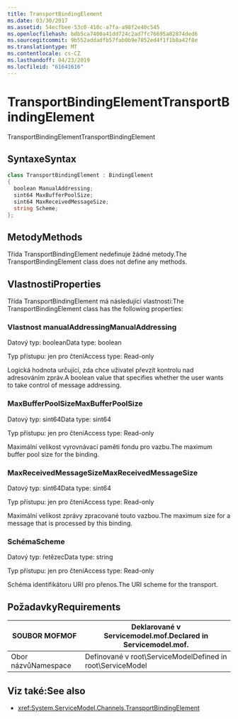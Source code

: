 ```yaml
---
title: TransportBindingElement
ms.date: 03/30/2017
ms.assetid: 54ecfbee-53c0-410c-a7fa-a98f2e40c545
ms.openlocfilehash: bdb5ca7400a41dd724c2ad7fc76695a82874ded6
ms.sourcegitcommit: 9b552addadfb57fab0b9e7852ed4f1f1b8a42f8e
ms.translationtype: MT
ms.contentlocale: cs-CZ
ms.lasthandoff: 04/23/2019
ms.locfileid: "61641616"
---
```

# <a name="transportbindingelement"></a><span data-ttu-id="e0f76-102">TransportBindingElement</span><span class="sxs-lookup"><span data-stu-id="e0f76-102">TransportBindingElement</span></span>
<span data-ttu-id="e0f76-103">TransportBindingElement</span><span class="sxs-lookup"><span data-stu-id="e0f76-103">TransportBindingElement</span></span>  
  
## <a name="syntax"></a><span data-ttu-id="e0f76-104">Syntaxe</span><span class="sxs-lookup"><span data-stu-id="e0f76-104">Syntax</span></span>  
  
```csharp
class TransportBindingElement : BindingElement  
{  
  boolean ManualAddressing;  
  sint64 MaxBufferPoolSize;  
  sint64 MaxReceivedMessageSize;  
  string Scheme;  
};  
```  
  
## <a name="methods"></a><span data-ttu-id="e0f76-105">Metody</span><span class="sxs-lookup"><span data-stu-id="e0f76-105">Methods</span></span>  
 <span data-ttu-id="e0f76-106">Třída TransportBindingElement nedefinuje žádné metody.</span><span class="sxs-lookup"><span data-stu-id="e0f76-106">The TransportBindingElement class does not define any methods.</span></span>  
  
## <a name="properties"></a><span data-ttu-id="e0f76-107">Vlastnosti</span><span class="sxs-lookup"><span data-stu-id="e0f76-107">Properties</span></span>  
 <span data-ttu-id="e0f76-108">Třída TransportBindingElement má následující vlastnosti:</span><span class="sxs-lookup"><span data-stu-id="e0f76-108">The TransportBindingElement class has the following properties:</span></span>  
  
### <a name="manualaddressing"></a><span data-ttu-id="e0f76-109">Vlastnost manualAddressing</span><span class="sxs-lookup"><span data-stu-id="e0f76-109">ManualAddressing</span></span>  
 <span data-ttu-id="e0f76-110">Datový typ: boolean</span><span class="sxs-lookup"><span data-stu-id="e0f76-110">Data type: boolean</span></span>  
  
 <span data-ttu-id="e0f76-111">Typ přístupu: jen pro čtení</span><span class="sxs-lookup"><span data-stu-id="e0f76-111">Access type: Read-only</span></span>  
  
 <span data-ttu-id="e0f76-112">Logická hodnota určující, zda chce uživatel převzít kontrolu nad adresováním zpráv.</span><span class="sxs-lookup"><span data-stu-id="e0f76-112">A boolean value that specifies whether the user wants to take control of message addressing.</span></span>  
  
### <a name="maxbufferpoolsize"></a><span data-ttu-id="e0f76-113">MaxBufferPoolSize</span><span class="sxs-lookup"><span data-stu-id="e0f76-113">MaxBufferPoolSize</span></span>  
 <span data-ttu-id="e0f76-114">Datový typ: sint64</span><span class="sxs-lookup"><span data-stu-id="e0f76-114">Data type: sint64</span></span>  
  
 <span data-ttu-id="e0f76-115">Typ přístupu: jen pro čtení</span><span class="sxs-lookup"><span data-stu-id="e0f76-115">Access type: Read-only</span></span>  
  
 <span data-ttu-id="e0f76-116">Maximální velikost vyrovnávací paměti fondu pro vazbu.</span><span class="sxs-lookup"><span data-stu-id="e0f76-116">The maximum buffer pool size for the binding.</span></span>  
  
### <a name="maxreceivedmessagesize"></a><span data-ttu-id="e0f76-117">MaxReceivedMessageSize</span><span class="sxs-lookup"><span data-stu-id="e0f76-117">MaxReceivedMessageSize</span></span>  
 <span data-ttu-id="e0f76-118">Datový typ: sint64</span><span class="sxs-lookup"><span data-stu-id="e0f76-118">Data type: sint64</span></span>  
  
 <span data-ttu-id="e0f76-119">Typ přístupu: jen pro čtení</span><span class="sxs-lookup"><span data-stu-id="e0f76-119">Access type: Read-only</span></span>  
  
 <span data-ttu-id="e0f76-120">Maximální velikost zprávy zpracované touto vazbou.</span><span class="sxs-lookup"><span data-stu-id="e0f76-120">The maximum size for a message that is processed by this binding.</span></span>  
  
### <a name="scheme"></a><span data-ttu-id="e0f76-121">Schéma</span><span class="sxs-lookup"><span data-stu-id="e0f76-121">Scheme</span></span>  
 <span data-ttu-id="e0f76-122">Datový typ: řetězec</span><span class="sxs-lookup"><span data-stu-id="e0f76-122">Data type: string</span></span>  
  
 <span data-ttu-id="e0f76-123">Typ přístupu: jen pro čtení</span><span class="sxs-lookup"><span data-stu-id="e0f76-123">Access type: Read-only</span></span>  
  
 <span data-ttu-id="e0f76-124">Schéma identifikátoru URI pro přenos.</span><span class="sxs-lookup"><span data-stu-id="e0f76-124">The URI scheme for the transport.</span></span>  
  
## <a name="requirements"></a><span data-ttu-id="e0f76-125">Požadavky</span><span class="sxs-lookup"><span data-stu-id="e0f76-125">Requirements</span></span>  
  
|<span data-ttu-id="e0f76-126">SOUBOR MOF</span><span class="sxs-lookup"><span data-stu-id="e0f76-126">MOF</span></span>|<span data-ttu-id="e0f76-127">Deklarované v Servicemodel.mof.</span><span class="sxs-lookup"><span data-stu-id="e0f76-127">Declared in Servicemodel.mof.</span></span>|  
|---------|-----------------------------------|  
|<span data-ttu-id="e0f76-128">Obor názvů</span><span class="sxs-lookup"><span data-stu-id="e0f76-128">Namespace</span></span>|<span data-ttu-id="e0f76-129">Definované v root\ServiceModel</span><span class="sxs-lookup"><span data-stu-id="e0f76-129">Defined in root\ServiceModel</span></span>|  
  
## <a name="see-also"></a><span data-ttu-id="e0f76-130">Viz také:</span><span class="sxs-lookup"><span data-stu-id="e0f76-130">See also</span></span>

- <xref:System.ServiceModel.Channels.TransportBindingElement>
